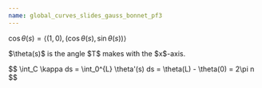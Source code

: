 ```yaml
---
name: global_curves_slides_gauss_bonnet_pf3
---
```


$\cos \theta(s) = \langle (1, 0), \big(\cos \theta (s), \sin \theta(s)\big) \rangle$

<p class="fragment">
$\theta(s)$ is the angle $T$ makes with the $x$-axis.
</p>

<p class="fragment">
$$
\int_C \kappa ds = \int_0^{L} \theta'(s) ds = \theta(L) - \theta(0) = 2\pi n
$$
</p>
